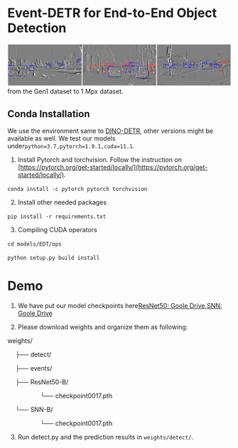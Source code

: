 # Event-DETR for End-to-End Object Detection
![image](fig/gen4.png)
from the Gen1 dataset to 1 Mpx dataset.

## Conda Installation
We use the environment same to [DINO-DETR](https://github.com/IDEA-Research/DINO), other versions might be available as well.  We test our models under`python=3.7,pytorch=1.9.1,cuda=11.1`. 

1.  Install Pytorch and torchvision.
Follow the instruction on  [https://pytorch.org/get-started/locally/](https://pytorch.org/get-started/locally/).

`conda install -c pytorch pytorch torchvision`

2.   Install other needed packages
   
`pip install -r requirements.txt`

3.  Compiling CUDA operators
   
`cd models/EDT/ops`

`python setup.py build install`

# Demo
1. We have put our model checkpoints here[ResNet50: Goole Drive](https://drive.google.com/drive/folders/17XfzuNohhhjL6ZMfMy_WXA168xKTc0Ud?usp=drive_link),[SNN: Goole Drive](https://drive.google.com/drive/folders/12pt8sHhQyCwB5e37RbOgBfTksF69v35l?usp=drive_link)

2. Please download weights and organize them as following:

weights/

&emsp;  ├── detect/

&emsp;  ├── events/

&emsp;  ├── ResNet50-B/

&emsp;&emsp;&emsp; &emsp;&emsp;└── checkpoint0017.pth

&emsp;  └── SNN-B/

&emsp;&emsp;&emsp;&emsp;&emsp; └── checkpoint0017.pth

3.  Run detect.py and the prediction results in `weights/detect/`.
